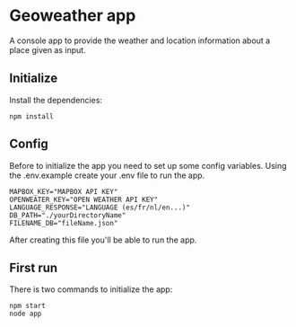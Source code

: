 # Geoweather app
A console app to provide the weather and location information about a place given as input.

## Initialize
Install the dependencies:
```
npm install
```
## Config
Before to initialize the app you need to set up some config variables. Using the .env.example create your .env file to run the app.
```
MAPBOX_KEY="MAPBOX API KEY"
OPENWEATER_KEY="OPEN WEATHER API KEY"
LANGUAGE_RESPONSE="LANGUAGE (es/fr/nl/en...)"
DB_PATH="./yourDirectoryName"
FILENAME_DB="fileName.json"
```
After creating this file you'll be able to run the app.

## First run
There is two commands to initialize the app:
```
npm start
node app
```